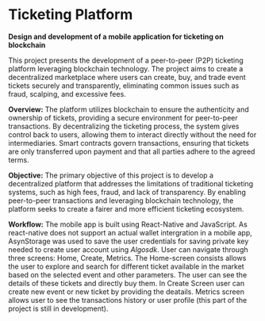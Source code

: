 # Ticketing Platform
**Design and development of a mobile application for ticketing on blockchain**

This project presents the development of a peer-to-peer (P2P) ticketing platform leveraging blockchain technology. The project aims to create a decentralized marketplace where users can create, buy, and trade event tickets securely and transparently, eliminating common issues such as fraud, scalping, and excessive fees.

**Overview:**
The platform utilizes blockchain to ensure the authenticity and ownership of tickets, providing a secure environment for peer-to-peer transactions. By decentralizing the ticketing process, the system gives control back to users, allowing them to interact directly without the need for intermediaries. Smart contracts govern transactions, ensuring that tickets are only transferred upon payment and that all parties adhere to the agreed terms.

**Objective:**
The primary objective of this project is to develop a decentralized platform that addresses the limitations of traditional ticketing systems, such as high fees, fraud, and lack of transparency. By enabling peer-to-peer transactions and leveraging blockchain technology, the platform seeks to create a fairer and more efficient ticketing ecosystem. 

**Workflow:**
The mobile app is built using React-Native and JavaScript. As react-native does not support an actual wallet intergration in a mobile app, AsynStorage was used to save the user credentials for saving private key needed to create user account using *Algosdk*. User can navigate through three screens: Home, Create, Metrics. The Home-screen consists allows the user to explore and search for different ticket available in the market based on the selected event and other parameters. The user can see the details of these tickets and directly buy them. In Create Screen user can create new event or new ticket by providing the deatails. Metrics screen allows user to see the transactions history or user profile (this part of the project is still in development). 
